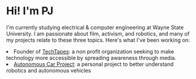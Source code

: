 <h1>Hi! I'm PJ</h1>
<p>I'm currently studying electrical & computer engineering at Wayne State University. I am passionate about film, activism, and robotics, and many of my projects relate to these three topics. Here's what I've been working on:</p>
<li>Founder of <a href="https://www.linkedin.com/company/techtapes" >TechTapes</a>: a non profit organization seeking to make technology more accessible by spreading awareness through media.</li>
<li><a href="https://github.com/PJ1229/Autonomous-Car-Project">Autonomous Car Project</a>: a personal project to better understand robotics and autonomous vehicles</li>
